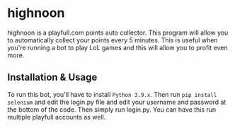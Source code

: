 # highnoon

highnoon is a playfull.com points auto collector. This program will allow you to automatically collect your points every 5 minutes. This is useful when you're running a bot to play LoL games and this will allow you to profit even more.

## Installation & Usage

To run this bot, you'll have to install ```Python 3.9.x```. Then run ```pip install selenium``` and edit the login.py file and edit your username and password at the bottom of the code. Then simply run login.py. You can have this run multiple playfull accounts as well.
